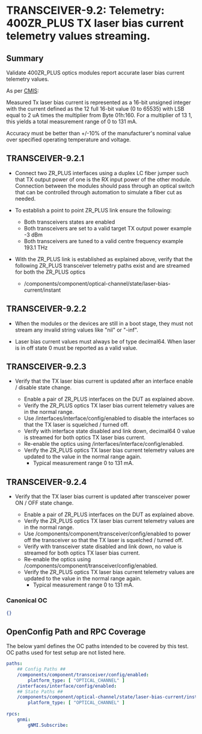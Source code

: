 # TRANSCEIVER-9.2: Telemetry: 400ZR_PLUS TX laser bias current telemetry values streaming. 

## Summary

Validate 400ZR_PLUS optics modules report accurate laser bias current telemetry
values.

As per [CMIS](https://www.oiforum.com/wp-content/uploads/CMIS3p0_Third_Party_Spec.pdf):

Measured Tx laser bias current is represented as a 16-bit unsigned integer with
the current defined as the 12 full 16-bit value (0 to 65535) with LSB equal to
2 uA times the multiplier from Byte 01h:160. For a multiplier of 13 1,
this yields a total measurement range of 0 to 131 mA.

Accuracy must be better than +/-10% of the manufacturer's nominal value over
specified operating temperature and voltage.


## TRANSCEIVER-9.2.1

*   Connect two ZR_PLUS interfaces using a duplex LC fiber jumper such that TX
    output power of one is the RX input power of the other module. Connection
    between the modules should pass through an optical switch that can be
    controlled through automation to simulate a fiber cut as needed.
*   To establish a point to point ZR_PLUS link ensure the following:
      * Both transceivers states are enabled
      * Both transceivers are set to a valid target TX output power
        example -3 dBm
      * Both transceivers are tuned to a valid centre frequency
        example 193.1 THz
*   With the ZR_PLUS link is established as explained above, verify that the
    following ZR_PLUS transceiver telemetry paths exist and are streamed for both
    the ZR_PLUS optics

    *   /components/component/optical-channel/state/laser-bias-current/instant


## TRANSCEIVER-9.2.2

*   When the modules or the devices are still in a boot stage, they must not
    stream any invalid string values like "nil" or "-inf".

*   Laser bias current values must always be of type decimal64.
    When laser is in off state 0 must be reported as a valid value.

## TRANSCEIVER-9.2.3

*   Verify that the TX laser bias current is updated after an interface
    enable / disable state change.

    *   Enable a pair of ZR_PLUS interfaces on the DUT as explained above.
    *   Verify the ZR_PLUS optics TX laser bias current telemetry values are
        in the normal range.
    *   Use /interfaces/interface/config/enabled to disable the interfaces so
        that the TX laser is squelched / turned off.
    *   Verify with interface state disabled and link down, decimal64 0 value
        is streamed for both optics TX laser bias current.
    *   Re-enable the optics using /interfaces/interface/config/enabled.
    *   Verify the ZR_PLUS optics TX laser bias current telemetry values are
        updated to the value in the normal range again.
        * Typical measurement range 0 to 131 mA.

## TRANSCEIVER-9.2.4

*   Verify that the TX laser bias current is updated after transceiver power
    ON / OFF state change.

    *   Enable a pair of ZR_PLUS interfaces on the DUT as explained above.
    *   Verify the ZR_PLUS optics TX laser bias current telemetry values are
        in the normal range.
    *   Use /components/component/transceiver/config/enabled to power off the
        transceiver so that the TX laser is squelched / turned off.
    *   Verify with transceiver state disabled and link down, no value
        is streamed for both optics TX laser bias current.
    *   Re-enable the optics using
        /components/component/transceiver/config/enabled.
    *   Verify the ZR_PLUS optics TX laser bias current telemetry values are
        updated to the value in the normal range again.
        * Typical measurement range 0 to 131 mA.

### Canonical OC
```json
{}
```

## OpenConfig Path and RPC Coverage

The below yaml defines the OC paths intended to be covered by this test.  OC paths used for test setup are not listed here.

```yaml
paths:
    ## Config Paths ##
    /components/component/transceiver/config/enabled:
        platform_type: [ "OPTICAL_CHANNEL" ]
    /interfaces/interface/config/enabled:
    ## State Paths ##
    /components/component/optical-channel/state/laser-bias-current/instant:
        platform_type: [ "OPTICAL_CHANNEL" ]
    
rpcs:
    gnmi:
        gNMI.Subscribe:
```
